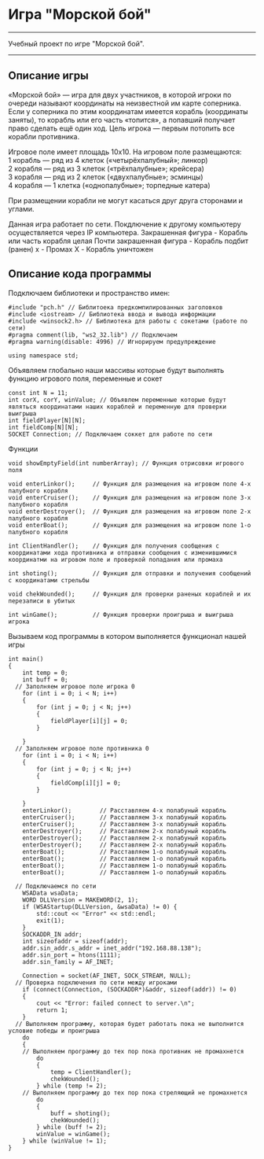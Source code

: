 # Игра "Морской бой"

***
Учебный проект по игре "Морской бой".
***

## Описание игры
«Морской бой» — игра для двух участников, в которой игроки по очереди называют координаты на неизвестной им карте соперника. Если у соперника по этим координатам имеется корабль (координаты заняты), то корабль или его часть «топится», а попавший получает право сделать ещё один ход. Цель игрока — первым потопить все корабли противника.

Игровое поле имеет площадь 10x10. На игровом поле размещаются:  
1 корабль — ряд из 4 клеток («четырёхпалубный»; линкор)  
2 корабля — ряд из 3 клеток («трёхпалубные»; крейсера)  
3 корабля — ряд из 2 клеток («двухпалубные»; эсминцы)  
4 корабля — 1 клетка («однопалубные»; торпедные катера)  

При размещении корабли не могут касаться друг друга сторонами и углами.

Данная игра работает по сети. Покдлючение к другому компьютеру осуществляется через IP компьютера.
Закрашенная фигура - Корабль или часть корабля целая
Почти закрашенная фигура - Корабль подбит (ранен)
x - Промах
X - Корабль уничтожен

## Описание кода программы

Подключаем библиотеки и пространство имен:  
```
#include "pch.h" // Библитоека предкомпилированных заголовков
#include <iostream> // Библиотека ввода и вывода информации
#include <winsock2.h> // Библиотека для работы с сокетами (работе по сети)
#pragma comment(lib, "ws2_32.lib") // Подключаем 
#pragma warning(disable: 4996) // Игнорируем предупреждение

using namespace std;
```
Объявляем глобально наши массивы которые будут выполнять функцию игрового поля, переменные и сокет 
```
const int N = 11;
int corX, corY, winValue; // Объявлем переменные которые будут являться координатами наших кораблей и переменную для проверки выигрыша
int fieldPlayer[N][N];
int fieldComp[N][N];
SOCKET Connection; // Подключаем соккет для работе по сети
```
Функции 
```
void showEmptyField(int numberArray); // Функция отрисовки игрового поля

void enterLinkor();     // Функция для размещения на игровом поле 4-х палубного корабля
void enterCruiser();    // Функция для размещения на игровом поле 3-х палубного корабля
void enterDestroyer();  // Функция для размещения на игровом поле 2-х палубного корабля
void enterBoat();       // Функция для размещения на игровом поле 1-о палубного корабля

int ClientHandler();    // Функция для получения сообщения с координатами хода противника и отправки сообщения с изменившимися координатми на игровом поле и проверкой попадания или промаха

int shoting();          // Функция для отправки и получения сообщений с координатами стрельбы

void chekWounded();     // Функция для проверки раненых кораблей и их перезаписи в убитых

int winGame();          // Функция проверки проигрыша и выигрыша игрока
```
Вызываем код программы в котором выполняется функционал нашей игры
```
int main()
{
	int temp = 0;
	int buff = 0;
  // Заполняем игровое поле игрока 0
	for (int i = 0; i < N; i++)
	{
		for (int j = 0; j < N; j++)
		{
			fieldPlayer[i][j] = 0;
		}

	}
  // Заполняем игровое поле противника 0
	for (int i = 0; i < N; i++)
	{
		for (int j = 0; j < N; j++)
		{
			fieldComp[i][j] = 0;
		}

	}
	enterLinkor();        // Расставляем 4-х полабуный корабль
	enterCruiser();       // Расставляем 3-х полабуный корабль
	enterCruiser();       // Расставляем 3-х полабуный корабль
	enterDestroyer();     // Расставляем 2-х полабуный корабль
	enterDestroyer();     // Расставляем 2-х полабуный корабль
	enterDestroyer();     // Расставляем 2-х полабуный корабль
	enterBoat();          // Расставляем 1-о полабуный корабль
	enterBoat();          // Расставляем 1-о полабуный корабль
	enterBoat();          // Расставляем 1-о полабуный корабль
	enterBoat();          // Расставляем 1-о полабуный корабль

  // Подключаемся по сети
	WSAData wsaData;
	WORD DLLVersion = MAKEWORD(2, 1);
	if (WSAStartup(DLLVersion, &wsaData) != 0) {
		std::cout << "Error" << std::endl;
		exit(1);
	}
	SOCKADDR_IN addr;
	int sizeofaddr = sizeof(addr);
	addr.sin_addr.s_addr = inet_addr("192.168.88.138");
	addr.sin_port = htons(1111);
	addr.sin_family = AF_INET;

	Connection = socket(AF_INET, SOCK_STREAM, NULL);
  // Проверка подключения по сети между игроками
	if (connect(Connection, (SOCKADDR*)&addr, sizeof(addr)) != 0)
	{
		cout << "Error: failed connect to server.\n";
		return 1;
	}
  // Выполняем программу, которая будет работать пока не выполнится условие победы и проигрыша
	do
	{
    // Выполняем программу до тех пор пока противник не промахнется
		do
		{
			temp = ClientHandler();
			chekWounded();
		} while (temp != 2);
    // Выполняем программу до тех пор пока стреляющий не промахнется
		do
		{
			buff = shoting();
			chekWounded();
		} while (buff != 2);
		winValue = winGame();
	} while (winValue != 1);
}
```
